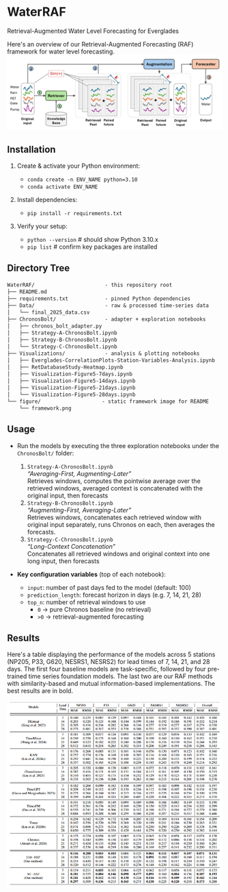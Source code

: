 # WaterRAF
Retrieval-Augmented Water Level Forecasting for Everglades

Here's an overview of our Retrieval-Augmented Forecasting (RAF) framework for water level forecasting. 
![WaterRAF Framework](figure/RAF-framework.png)

## Installation

1. Create & activate your Python environment:
    - `conda create -n ENV_NAME python=3.10`
    - `conda activate ENV_NAME`

2. Install dependencies:
    - `pip install -r requirements.txt`

3. Verify your setup:
    - `python --version`  # should show Python 3.10.x
    - `pip list`          # confirm key packages are installed
   
## Directory Tree
```text
WaterRAF/                       - this repository root
├── README.md                   
├── requirements.txt            - pinned Python dependencies
├── Data/                       - raw & processed time-series data
│   └── final_2025_data.csv
├── ChronosBolt/                - adapter + exploration notebooks
│   ├── chronos_bolt_adapter.py
│   ├── Strategy-A-ChronosBolt.ipynb
│   ├── Strategy-B-ChronosBolt.ipynb
│   └── Strategy-C-ChronosBolt.ipynb
├── Visualizations/             - analysis & plotting notebooks
│   ├── Everglades-CorrelationPlots-Station-Variables-Analysis.ipynb
│   ├── RetDatabaseStudy-Heatmap.ipynb
│   ├── Visualization-Figure5-7days.ipynb
│   ├── Visualization-Figure5-14days.ipynb
│   ├── Visualization-Figure5-21days.ipynb
│   └── Visualization-Figure5-28days.ipynb
└── figure/                    - static framework image for README
    └── framework.png
```

## Usage

- Run the models by executing the three exploration notebooks under the `ChronosBolt/` folder:
  1. `Strategy-A-ChronosBolt.ipynb`  
     _“Averaging-First, Augmenting-Later”_  
     Retrieves windows, computes the pointwise average over the retrieved windows, averaged context is concatenated with the original input, then forecasts
  2. `Strategy-B-ChronosBolt.ipynb`  
     _“Augmenting-First, Averaging-Later”_  
     Retrieves windows, concatenates each retrieved window with original input separately, runs Chronos on each, then averages the forecasts.
  3. `Strategy-C-ChronosBolt.ipynb`  
     _“Long-Context Concatenation”_  
     Concatenates all retrieved windows and original context into one long input, then forecasts 

- **Key configuration variables** (top of each notebook):
  - `input`: number of past days fed to the model (default: 100)  
  - `prediction_length`: forecast horizon in days (e.g. 7, 14, 21, 28)  
  - `top_n`: number of retrieval windows to use  
    - `0` → pure Chronos baseline (no retrieval)  
    - `>0` → retrieval-augmented forecasting  

## Results
Here's a table displaying the performance of the models across 5 stations (NP205, P33, G620, NESRS1, NESRS2) for lead times of 7, 14, 21, and 28 days. The
first four baseline models are task-specific, followed by four pre-trained time series foundation models. The last two are our RAF methods with similarity-based and mutual information-based implementations. The best results are in bold. 
<p align="center">
  <img src="figure/main-results-RAF.png" alt="Main results comparing task-specific and pre-trained foundation models for time series" />
</p>
